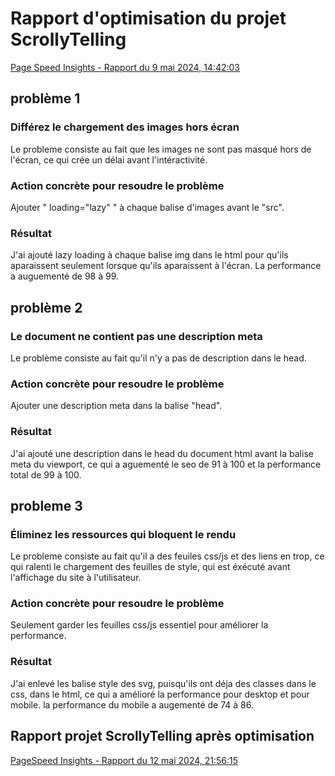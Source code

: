 # Rapport d'optimisation du projet ScrollyTelling
[Page Speed Insights - Rapport du 9 mai 2024, 14:42:03](https://pagespeed.web.dev/analysis/https-maik-tim-momo-com/u6y8nxvekq?form_factor=desktop)



## problème 1
### Différez le chargement des images hors écran
Le probleme consiste au fait que les images ne sont pas masqué hors de l'écran, ce qui crée un délai avant l'intéractivité.

### Action concrète pour resoudre le problème
Ajouter " loading="lazy" " à chaque balise d'images avant le "src".

### Résultat
J'ai ajouté lazy loading à chaque balise img dans le html pour qu'ils aparaissent seulement lorsque qu'ils aparaissent à l'écran. La performance a auguementé de 98 à 99.



## problème 2
### Le document ne contient pas une description meta
Le problème consiste au fait qu'il n'y a pas de description dans le head.

### Action concrète pour resoudre le problème
Ajouter une description meta dans la balise "head".

### Résultat
J'ai ajouté une description dans le head du document html avant la balise meta du viewport, ce qui a aguementé le seo de 91 à 100 et la performance total de 99 à 100.



## probleme 3
### Éliminez les ressources qui bloquent le rendu
Le probleme consiste au fait qu'il a des feuiles css/js et des liens en trop, ce qui ralenti le chargement des feuilles de style, qui est éxécuté avant l'affichage du site à l'utilisateur.

### Action concrète pour resoudre le problème
Seulement garder les feuilles css/js essentiel pour améliorer la performance.

### Résultat
J'ai enlevé les balise style des svg, puisqu'ils ont déja des classes dans le css, dans le html, ce qui a amélioré la performance pour desktop et pour mobile. la performance du mobile a augementé de 74 à 86.

## Rapport projet ScrollyTelling après optimisation
[PageSpeed Insights - Rapport du 12 mai 2024, 21:56:15](https://pagespeed.web.dev/analysis/https-maik-tim-momo-com/h77lb5feeb?form_factor=desktop)
